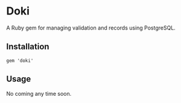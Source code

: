 
# Doki

A Ruby gem for managing validation and records using PostgreSQL.

## Installation

    gem 'doki'

## Usage

No coming any time soon.


